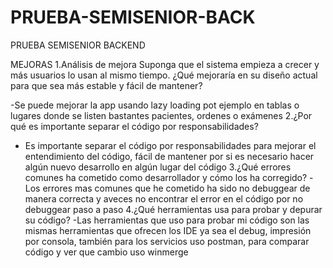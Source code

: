 # PRUEBA-SEMISENIOR-BACK
PRUEBA SEMISENIOR BACKEND


MEJORAS
1.Análisis de mejora Suponga que el sistema empieza a crecer y más usuarios lo usan al mismo tiempo. ¿Qué mejoraría en su diseño actual para que sea más estable y fácil de mantener?

-Se puede mejorar la app usando lazy loading pot ejemplo en tablas o lugares donde se listen bastantes pacientes, ordenes o exámenes
2.¿Por qué es importante separar el código por responsabilidades?
-	Es importante separar el código por responsabilidades para mejorar el entendimiento del código, fácil de mantener por si es necesario hacer algún nuevo desarrollo en algún lugar del código
3.¿Qué errores comunes ha cometido como desarrollador y cómo los ha corregido?
-Los errores mas comunes que he cometido ha sido no  debuggear de manera correcta y aveces no encontrar el error en el código por no debuggear paso a paso
4.¿Qué herramientas usa para probar y depurar su código?
-Las herramientas que uso para probar mi código son las mismas herramientas que ofrecen los IDE ya sea el debug, impresión por consola, también para los servicios uso postman, para comparar código y ver que cambio uso winmerge
